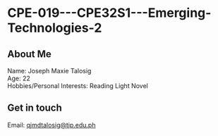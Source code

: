 # CPE-019---CPE32S1---Emerging-Technologies-2
## About Me
Name: Joseph Maxie Talosig <br>
Age: 22 <br>
Hobbies/Personal Interests: Reading Light Novel <br>


## Get in touch
Email: qjmdtalosig@tip.edu.ph
